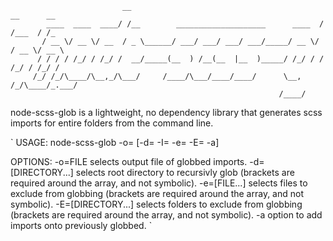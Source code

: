                              __                                           __      __   
            ____  ____  ____/ /__        ____________________      ____  / /___  / /_ 
           / __ \/ __ \/ __  / _ \______/ ___/ ___/ ___/ ___/_____/ __ \/ / __ \/ __ \
          / / / / /_/ / /_/ /  __/_____(__  ) /__(__  |__  )_____/ /_/ / / /_/ / /_/ / 
         /_/ /_/\____/\__,_/\___/     /____/\___/____/____/      \__, /_/\____/_.___/
                                                                /____/

node-scss-glob is a lightweight, no dependency library that generates scss imports for entire folders from the command line.
 
 `
USAGE:
    node-scss-glob -o=<file> [-d=<directory> -I=<directory> -e=<file> -E=<directory> -a]

OPTIONS:
  -o=FILE
      selects output file of globbed imports.
  -d=[DIRECTORY...]
      selects root directory to recursivly glob (brackets are required around the array, and not symbolic).
  -e=[FILE...]
      selects files to exclude from globbing (brackets are required around the array, and not symbolic).
  -E=[DIRECTORY...]
      selects folders to exclude from globbing (brackets are required around the array, and not symbolic).
  -a
      option to add imports onto previously globbed.
`
